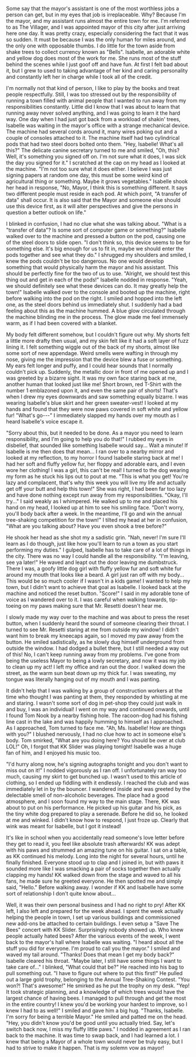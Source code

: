 Some say that the mayor's assistant is one of the most worthless jobs a person can get, but in my eyes that job is irreplaceable. Why? Because I'm the mayor, and my assistant runs almost the entire town for me. I'm referred to as The Villager, and I was appointed mayor of this city after just arriving here one day. It was pretty crazy, especially considering the fact that it was so sudden. It must be because I was the only human for miles around, and the only one with opposable thumbs. I do little for the town aside from shake trees to collect currency known as "Bells". Isabelle, an adorable white and yellow dog does most of the work for me. She runs most of the stuff behind the scenes while I just goof off and have fun. At first I felt bad about it, but I grew to used to taking advantage of her kind and caring personality and constantly left her in charge while I took all of the credit.

I'm normally not that kind of person, I like to play by the books and treat people respectfully. Still, I was too stressed out by the responsibility of running a town filled with animal people that I wanted to run away from my responsibilities constantly. Little did I know that I was about to learn that running away never solved anything, and I was going to learn it the hard way. One day when I had just got back from a workload of shakin' trees, Isabelle was waiting in the mayor's office with a strange mechanical device. The machine had several cords around it, many wires poking out and a couple of consoles attached to it. The machine itself had two cylindrical pods that had two steel doors bolted onto them. "Hey, Isabelle! What's all this?" The delicate canine secretary turned to me and smiled, "Oh, this? Well, it's something you signed off on. I'm not sure what it does, I was sick the day you signed for it." I scratched at the cap on my head as I looked at the machine. "I'm not too sure what it does either. I believe I was just signing papers at random one day, this must be some weird kind of agricultural thing or something. Maybe it grows vegetables." Isabelle shook her head in response, "No, Mayor, I think this is something different. It says two different people must reside in each pod. At which point, "A  transfer of data" shall occur. It is also said that the Mayor and someone else should use this device first, as it will alter perspectives and give the persons in question a better outlook on life."

I blinked in confusion, I had no clue what she was talking about. "What is a "transfer of data"? Is some sort of computer game or something?" Isabelle walked over to the machine and pressed a button on the pod, causing one of the steel doors to slide open. "I don't think so, this device seems to be for something else. It's big enough for us to fit in, maybe we should enter the pods together and see what they do." I shrugged my shoulders and smiled, I knew the pods couldn't be too dangerous. No one would develop something that would physically harm the mayor and his assistant. This should be perfectly fine for the two of us to use. "Alright, we should test this thing out and get in each of the pods!" Isabelle nodded in response. "Yeah, we should definitely see what these devices can do. It may greatly help the town!" Isabelle walked over to the console and booted up the machine, right before walking into the pod on the right. I smiled and hopped into the left one, as the steel doors behind us immediately shut. I suddenly had a bad feeling about this as the machine hummed. A blue glow circulated through the machine blinding me in the process. The glow made me feel immensely warm, as if I had been covered with a blanket.

My body felt different somehow, but I couldn't figure out why. My shorts felt a little more drafty then usual, and my skin felt like it had a soft layer of fuzz lining it. I felt something wiggle out of the back of my shorts, almost like some sort of new appendage. Weird smells were wafting in through my nose, giving me the impression that the device blew a fuse or something. My ears felt longer and puffy, and I could hear sounds that I normally couldn't pick up. Suddenly, the metallic door in front of me opened up and I was greeted by a bizarre sight. It was my own face staring back at me, another human that looked just like me! Short brown, red T-Shirt with the number 1 emblazoned upon it, and even the same pair of shorts! That's when I drew my eyes downwards and saw something equally bizarre. I was wearing Isabelle's blue skirt and her green sweater-vest! I looked at my hands and found that they were now paws covered in soft white and yellow fur! "What's go---" I immediately slapped my hands over my mouth as I heard Isabelle's voice escape it.

"Sorry about this, but it needed to be done. As a mayor you need to learn responsibility, and I'm going to help you do that!" I rubbed my eyes in disbelief, that sounded like something Isabelle would say... Wait a minute! If Isabelle is me then does that mean... I ran over to a nearby mirror and looked at my reflection, to my horror I found Isabelle staring back at me! I had her soft and fluffy yellow fur, her floppy and adorable ears, and I even wore her clothing! I was a girl, this can't be real! I turned to the dog wearing my form as he stuck his lips out to pout at me. "This is what you get! You're lazy and complacent, that's why this week you will live my life and actually get off your butt and help this town!" She was right, I had been far too lazy and have done nothing except run away from my responsibilities. "Okay, I'll try..." I said weakly as I whimpered. He walked up to me and placed his hand on my head, I looked up at him to see his smiling face. "Don't worry, you'll body back after a week. In the meantime, I'll go and win the annual tree-shaking competition for the town!" I tilted my head at her in confusion, "What are you talking about? Have you even shook a tree before?"

He shook her head as she shot my a sadistic grin. "Nah, never! I'm sure I'll learn as I do though, just like how you'll learn to run a town as you start performing my duties." I gulped, Isabelle has to take care of a lot of things in the city. There was no way I could handle all the responsibility. "I'm leaving, see ya later!" He waved and leapt out the door leaving me dumbstruck. There I was, a goofy little dog girl with fluffy yellow fur and soft white fur around my mouth that looks like a beard. A girl just ran off with my body... This would be so much cooler if I wasn't in a kids game! I wanted to help my town, but I didn't want to achieve that goal as Isabelle. I looked back at the machine and noticed the reset button. "Score!" I said in my adorable tone of voice as I wandered over to it. I was careful when walking towards, tip-toeing on my paws making sure that Mr. Resetti doesn't hear me.

I slowly made my way over to the machine and was about to press the reset button, when I suddenly heard the sound of someone clearing their throat. I turned to see Mr. Resetti staring at me from outside my window! I didn't want him to break my kneecaps again, so I moved my paw away from the button. He smiled sadistically, as he slowly dug himself underground from outside the window. I had dodged a bullet there, but I still needed a way out of this! No, I can't keep running away from my problems. I've gone from being the useless Mayor to being a lowly secretary, and now it was my job to clean up my act! I left my office and ran out the door. I walked down the street, as the warm sun beat down up my thick fur. I was sweating, my tongue was literally hanging out of my mouth and I was panting.

It didn't help that  I was walking by a group of construction workers at the time who thought I was panting at them, they responded by whistling at me and staring. I wasn't some sort of dog in pet-shop they could just walk in and buy, I was an individual! I went on my way and continued onwards, until I found Tom Nook by a nearby fishing hole. The racoon-dog had his fishing line cast in the lake and was happily humming to himself as I approached. As I approached, Tom turned to face me. "Ah, Ms. Isabelle! How are things with you?" I blushed nervously, I had no clue how to act in someone else's body. Tom smirked, "What are you doing here? You should be over at club LOL!" Oh, I forgot that KK Slider was playing tonight! Isabelle was a huge fan of him, and I enjoyed his music too.

"I'd hurry along now, he's signing autographs tonight and you don't want to miss out on it!" I nodded vigorously as I ran off. I unfortunately ran way too much, causing my skirt to get bunched up. I wasn't used to this article of clothing, so I ended up fiddling with it endlessly. I reached the club and was immediately let in by the bouncer. I wandered inside and was greeted by the delectable smell of non-alcoholic beverages. The place had a good atmosphere, and I soon found my way to the main stage. There, KK was about to put on his performance. He picked up his guitar and his pick, as the tiny white dog prepared to play a serenade. Before he did so, he looked at me and winked. I didn't know how to respond, I just froze up. Clearly that wink was meant for Isabelle, but I got it instead!

It's like in school when you accidentally read someone's love letter before they get to read it, you feel like absolute trash afterwards! KK was adept with his paws and strummed an amazing tune on his guitar. I sat on a table, as KK continued his melody. Long into the night for several hours, until he finally finished. Everyone stood up to clap and I joined in, but with paws it sounded more like I was smacking a pair of socks together then actually clapping my hands! KK walked down from the stage and waved to all his fans, he made sure he greeted everyone. He then spotted me and simply said, "Hello." Before walking away. I wonder if KK and Isabelle have some sort of relationship I don't quite know about...

Well, it was their own personal business and I had no right to pry! After KK left, I also left and prepared for the week ahead. I spent the week actually helping the people in town, I set up various buildings and commissioned new add-ons be attached to certain buildings. I even setup a "Save The Bees" concert with KK Slider. Surprisingly nobody showed up. Who knew people actually hated bees? After the various events of the week, I went back to the mayor's hall where Isabelle was waiting. "I heard about all the stuff you did for everyone. I'm proud to call you the mayor." I smiled and waved my tail around. "Thanks! Does that mean I get my body back?" Isabelle cleared his throat. "Maybe later, I still have some things I want to take care of..." I blinked, "What could that be?" He reached into his bag to pull something out. "I have to figure out where to put this first!" He pulled out a large gold trophy, belonging to the Annual Tree-Shaking Contest. "You won?! That's awesome!" He smirked as he put the trophy on my desk. "Yep! It took strategic planning, and a knowledge of which trees would have the largest chance of having bees. I managed to pull through and get the most in the entire country! I knew you'd be working your hardest to improve, so I knew I had to as well!" I smiled and gave him a big hug. "Thanks, Isabelle. I'm sorry for being a terrible Mayor." He smiled and patted me on the head. "Hey, you didn't know you'd be good until you actually tried. Say, let's switch back now, I miss my fluffy little paws." I nodded in agreement as I ran back to the machine. It was time to swap back, and I had learned a lot. I knew that being a Mayor of a whole town would never be truly easy, but I had to strive to make it happen. That is my solemn vow as mayor!
